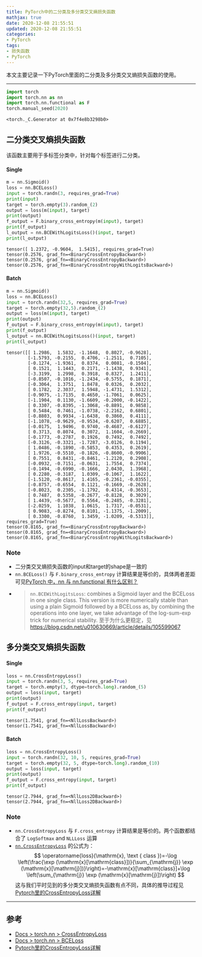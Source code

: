 ```yaml
---
title: PyTorch中的二分类及多分类交叉熵损失函数
mathjax: true
date: 2020-12-08 21:55:51
updated: 2020-12-08 21:55:51
categories:
- PyTorch
tags:
- 损失函数
- PyTorch
---
```


本文主要记录一下PyTorch里面的二分类及多分类交叉熵损失函数的使用。

<!--more-->
___


```python
import torch
import torch.nn as nn
import torch.nn.functional as F
torch.manual_seed(2020)
```




    <torch._C.Generator at 0x7f4e8b3298b0>



## 二分类交叉熵损失函数

该函数主要用于多标签分类中，针对每个标签进行二分类。

#### Single


```python
m = nn.Sigmoid()
loss = nn.BCELoss()
input = torch.randn(3, requires_grad=True)
print(input)
target = torch.empty(3).random_(2)
output = loss(m(input), target)
print(output)
f_output = F.binary_cross_entropy(m(input), target)
print(f_output)
l_output = nn.BCEWithLogitsLoss()(input, target)
print(l_output)
```

    tensor([ 1.2372, -0.9604,  1.5415], requires_grad=True)
    tensor(0.2576, grad_fn=<BinaryCrossEntropyBackward>)
    tensor(0.2576, grad_fn=<BinaryCrossEntropyBackward>)
    tensor(0.2576, grad_fn=<BinaryCrossEntropyWithLogitsBackward>)


#### Batch


```python
m = nn.Sigmoid()
loss = nn.BCELoss()
input = torch.randn(32,5, requires_grad=True)
target = torch.empty(32,5).random_(2)
output = loss(m(input), target)
print(output)
f_output = F.binary_cross_entropy(m(input), target)
print(f_output)
l_output = nn.BCEWithLogitsLoss()(input, target)
print(l_output)
```

    tensor([[ 1.2986,  1.5832, -1.1648,  0.8027, -0.9628],
            [-1.5793, -0.2155,  0.4706, -1.2511,  0.7105],
            [-0.1274, -1.9361,  0.8374,  0.0081, -0.1504],
            [ 0.1521,  1.1443,  0.2171, -1.1438,  0.9341],
            [-3.3199,  1.2998,  0.3918,  0.8327,  1.2411],
            [-0.8507, -0.1016, -1.2434, -0.5755,  0.1871],
            [-0.3064,  1.3751,  1.8478,  0.0326,  0.2032],
            [ 0.1782,  2.3037,  1.5948, -1.4731,  1.5312],
            [-0.9075, -1.7135,  0.4650, -1.7061,  0.0625],
            [-1.1904,  0.1130, -1.6609, -0.2000, -0.1422],
            [ 0.3307, -0.8395, -1.3068, -0.8891,  0.9858],
            [ 0.5484,  0.7461, -1.0738, -2.2162,  0.6801],
            [-0.8803,  0.9934, -1.6438,  0.3860,  0.4111],
            [-1.1078, -0.9629, -0.9534, -0.6207,  0.6885],
            [-0.0175,  1.9496,  0.9740, -0.4687, -0.6127],
            [ 0.3713,  0.8074,  0.3072,  1.1604, -0.2669],
            [-0.1773, -0.2787,  0.1926,  0.7492,  0.7492],
            [-0.3126, -0.3321, -1.7287, -3.0126,  0.1194],
            [ 1.0486, -0.1890, -0.5853,  0.4353,  0.2619],
            [ 1.9726, -0.5510, -0.1826, -0.8600, -0.9906],
            [ 0.7551,  0.8431, -0.8461, -1.2120,  0.2908],
            [-0.0932, -0.7151, -0.0631,  1.7554,  0.7374],
            [-0.1494, -0.6990, -0.1666,  2.0430,  1.3968],
            [ 0.2280, -0.3187,  1.0309, -0.1067,  1.1622],
            [-1.5120, -0.8617,  1.4165, -0.2361, -0.0355],
            [-0.8757, -0.6554,  0.1121, -0.1669, -0.2628],
            [-0.8023,  0.2305, -1.1792,  0.4314, -0.3653],
            [ 0.7487,  0.5358, -0.2677, -0.8128,  0.3029],
            [ 1.4439, -0.5677,  0.5564, -0.2485, -0.3281],
            [-2.0259,  1.1038,  1.0615,  1.7317, -0.0531],
            [ 0.9083, -0.8274,  0.8101, -1.1375, -1.2009],
            [ 0.3300, -0.8760,  1.3459, -1.0209, -0.5313]], requires_grad=True)
    tensor(0.8165, grad_fn=<BinaryCrossEntropyBackward>)
    tensor(0.8165, grad_fn=<BinaryCrossEntropyBackward>)
    tensor(0.8165, grad_fn=<BinaryCrossEntropyWithLogitsBackward>)


### Note

- 二分类交叉熵损失函数的input和target的shape是一致的
- `nn.BCELoss()` 与 `F.binary_cross_entropy` 计算结果是等价的，具体两者差距可见[PyTorch 中，nn 与 nn.functional 有什么区别？](https://www.zhihu.com/question/66782101)
- > `nn.BCEWithLogitsLoss`: combines a Sigmoid layer and the BCELoss in one single class. This version is more numerically stable than using a plain Sigmoid followed by a BCELoss as, by combining the operations into one layer, we take advantage of the log-sum-exp trick for numerical stability. 至于为什么更稳定，见 https://blog.csdn.net/u010630669/article/details/105599067

## 多分类交叉熵损失函数
#### Single


```python
loss = nn.CrossEntropyLoss()
input = torch.randn(3, 5, requires_grad=True)
target = torch.empty(3, dtype=torch.long).random_(5)
output = loss(input, target)
print(output)
f_output = F.cross_entropy(input, target)
print(f_output)
```

    tensor(1.7541, grad_fn=<NllLossBackward>)
    tensor(1.7541, grad_fn=<NllLossBackward>)


#### Batch


```python
loss = nn.CrossEntropyLoss()
input = torch.randn(32, 10, 5, requires_grad=True)
target = torch.empty(32, 5, dtype=torch.long).random_(10)
output = loss(input, target)
print(output)
f_output = F.cross_entropy(input, target)
print(f_output)
```

    tensor(2.7944, grad_fn=<NllLoss2DBackward>)
    tensor(2.7944, grad_fn=<NllLoss2DBackward>)




### Note

- `nn.CrossEntropyLoss` 与 `F.cross_entropy` 计算结果是等价的。两个函数都结合了 `LogSoftmax` and `NLLLoss` 运算
- [`nn.CrossEntropyLoss`](https://PyTorch.org/docs/stable/generated/torch.nn.CrossEntropyLoss.html?highlight=crossentropyloss#torch.nn.CrossEntropyLoss) 的公式为：
  $$
  \operatorname{loss}(\mathrm{x}, \text { class })=-\log \left(\frac{\exp (\mathrm{x}[\mathrm{class}])}{\sum_{\mathrm{j}} \exp (\mathrm{x}[\mathrm{j}])}\right)=-\mathrm{x}[\mathrm{class}]+\log \left(\sum_{\mathrm{j}} \exp (\mathrm{x}[\mathrm{j}])\right)
  $$
  这与我们平时见到的多分类交叉熵损失函数有点不同，具体的推导过程见[Pytorch里的CrossEntropyLoss详解](https://www.cnblogs.com/marsggbo/p/10401215.html)



___
## 参考

- [Docs > torch.nn > CrossEntropyLoss](https://PyTorch.org/docs/stable/generated/torch.nn.CrossEntropyLoss.html?highlight=crossentropyloss#torch.nn.CrossEntropyLoss)
- [Docs > torch.nn > BCELoss](https://PyTorch.org/docs/stable/generated/torch.nn.BCELoss.html?highlight=bceloss#torch.nn.BCELoss)
- [Pytorch里的CrossEntropyLoss详解](https://www.cnblogs.com/marsggbo/p/10401215.html)

